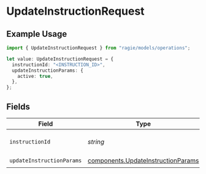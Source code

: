 # UpdateInstructionRequest

## Example Usage

```typescript
import { UpdateInstructionRequest } from "ragie/models/operations";

let value: UpdateInstructionRequest = {
  instructionId: "<INSTRUCTION_ID>",
  updateInstructionParams: {
    active: true,
  },
};
```

## Fields

| Field                                                                                    | Type                                                                                     | Required                                                                                 | Description                                                                              | Example                                                                                  |
| ---------------------------------------------------------------------------------------- | ---------------------------------------------------------------------------------------- | ---------------------------------------------------------------------------------------- | ---------------------------------------------------------------------------------------- | ---------------------------------------------------------------------------------------- |
| `instructionId`                                                                          | *string*                                                                                 | :heavy_check_mark:                                                                       | The ID of the instruction.                                                               | <INSTRUCTION_ID>                                                                         |
| `updateInstructionParams`                                                                | [components.UpdateInstructionParams](../../models/components/updateinstructionparams.md) | :heavy_check_mark:                                                                       | N/A                                                                                      |                                                                                          |
